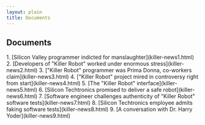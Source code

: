 ```yaml
---
layout: plain
title: Documents
---
```


## Documents

<div class="doc-index" markdown="1">
1. [Silicon Valley programmer indicted for manslaughter](killer-news1.html)
2. [Developers of "Killer Robot" worked under enormous stress](killer-news2.html)
3. ["Killer Robot" programmer was Prima Donna, co-workers claim](killer-news3.html)
4. ["Killer Robot" project mired in controversy right from start](killer-news4.html)
5. [The "Killer Robot" interface](killer-news5.html)
6. [Silicon Techtronics promised to deliver a safe robot](killer-news6.html)
7. [Software engineer challenges authenticity of "Killer Robot" software tests](killer-news7.html)
8. [Silicon Techtronics employee admits faking software tests](killer-news8.html)
9. [A conversation with Dr. Harry Yoder](killer-news9.html)
</div>
